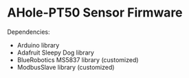 # AHole-PT50 Sensor Firmware
Dependencies:
- Arduino library
- Adafruit Sleepy Dog library
- BlueRobotics MS5837 library (customized)
- ModbusSlave library (customized)
